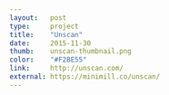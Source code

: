 ```yaml
---
layout:   post
type:     project
title:    "Unscan"
date:     2015-11-30
thumb:    unscan-thumbnail.png
color:    "#F2BE55"
link:     http://unscan.com/
external: https://minimill.co/unscan/
---
```

